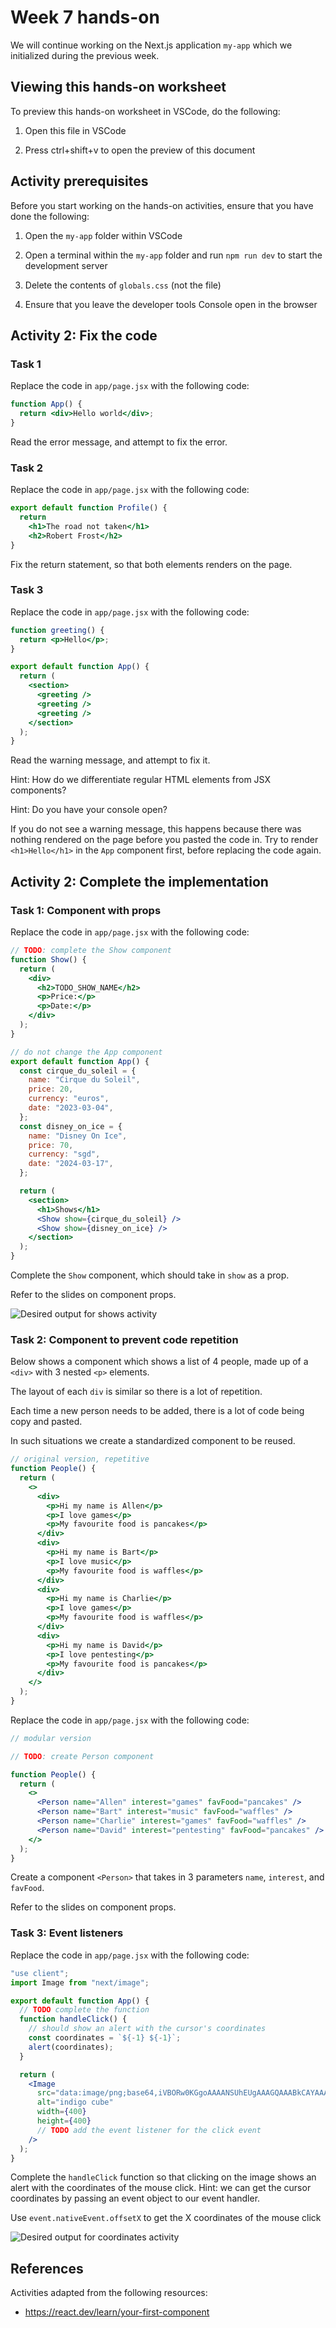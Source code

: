 # Week 7 hands-on

We will continue working on the Next.js application `my-app` which we initialized during the previous week.

## Viewing this hands-on worksheet

To preview this hands-on worksheet in VSCode, do the following:

1. Open this file in VSCode

2. Press ctrl+shift+v to open the preview of this document

## Activity prerequisites

Before you start working on the hands-on activities, ensure that you have done the following:

1. Open the `my-app` folder within VSCode

2. Open a terminal within the `my-app` folder and run `npm run dev` to start the development server

3. Delete the contents of `globals.css` (not the file)

4. Ensure that you leave the developer tools Console open in the browser

## Activity 2: Fix the code

### Task 1

Replace the code in `app/page.jsx` with the following code:

```jsx
function App() {
  return <div>Hello world</div>;
}
```

Read the error message, and attempt to fix the error.

### Task 2

Replace the code in `app/page.jsx` with the following code:

<!-- prettier-ignore -->
```jsx
export default function Profile() {
  return
    <h1>The road not taken</h1>
    <h2>Robert Frost</h2>
}
```

Fix the return statement, so that both elements renders on the page.

### Task 3

Replace the code in `app/page.jsx` with the following code:

```jsx
function greeting() {
  return <p>Hello</p>;
}

export default function App() {
  return (
    <section>
      <greeting />
      <greeting />
      <greeting />
    </section>
  );
}
```

Read the warning message, and attempt to fix it.

Hint: How do we differentiate regular HTML elements from JSX components?

Hint: Do you have your console open?

If you do not see a warning message, this happens because there was nothing rendered on the page before you pasted the code in. Try to render `<h1>Hello</h1>` in the `App` component first, before replacing the code again.

## Activity 2: Complete the implementation

### Task 1: Component with props

Replace the code in `app/page.jsx` with the following code:

```jsx
// TODO: complete the Show component
function Show() {
  return (
    <div>
      <h2>TODO_SHOW_NAME</h2>
      <p>Price:</p>
      <p>Date:</p>
    </div>
  );
}

// do not change the App component
export default function App() {
  const cirque_du_soleil = {
    name: "Cirque du Soleil",
    price: 20,
    currency: "euros",
    date: "2023-03-04",
  };
  const disney_on_ice = {
    name: "Disney On Ice",
    price: 70,
    currency: "sgd",
    date: "2024-03-17",
  };

  return (
    <section>
      <h1>Shows</h1>
      <Show show={cirque_du_soleil} />
      <Show show={disney_on_ice} />
    </section>
  );
}
```

Complete the `Show` component, which should take in `show` as a prop.

Refer to the slides on component props.

![Desired output for shows activity](./hands_on_ss/shows.png)

### Task 2: Component to prevent code repetition

Below shows a component which shows a list of 4 people, made up of a `<div>` with 3 nested `<p>` elements.

The layout of each `div` is similar so there is a lot of repetition.

Each time a new person needs to be added, there is a lot of code being copy and pasted.

In such situations we create a standardized component to be reused.

```jsx
// original version, repetitive
function People() {
  return (
    <>
      <div>
        <p>Hi my name is Allen</p>
        <p>I love games</p>
        <p>My favourite food is pancakes</p>
      </div>
      <div>
        <p>Hi my name is Bart</p>
        <p>I love music</p>
        <p>My favourite food is waffles</p>
      </div>
      <div>
        <p>Hi my name is Charlie</p>
        <p>I love games</p>
        <p>My favourite food is waffles</p>
      </div>
      <div>
        <p>Hi my name is David</p>
        <p>I love pentesting</p>
        <p>My favourite food is pancakes</p>
      </div>
    </>
  );
}
```

Replace the code in `app/page.jsx` with the following code:

```jsx
// modular version

// TODO: create Person component

function People() {
  return (
    <>
      <Person name="Allen" interest="games" favFood="pancakes" />
      <Person name="Bart" interest="music" favFood="waffles" />
      <Person name="Charlie" interest="games" favFood="waffles" />
      <Person name="David" interest="pentesting" favFood="pancakes" />
    </>
  );
}
```

Create a component `<Person>` that takes in 3 parameters `name`, `interest`, and `favFood`.

Refer to the slides on component props.

### Task 3: Event listeners

Replace the code in `app/page.jsx` with the following code:

```jsx
"use client";
import Image from "next/image";

export default function App() {
  // TODO complete the function
  function handleClick() {
    // should show an alert with the cursor's coordinates
    const coordinates = `${-1} ${-1}`;
    alert(coordinates);
  }

  return (
    <Image
      src="data:image/png;base64,iVBORw0KGgoAAAANSUhEUgAAAGQAAABkCAYAAABw4pVUAAAABGdBTUEAALGPC/xhBQAAAAlwSFlzAAAOxAAADsQBlSsOGwAAAQNJREFUeF7t0TEBwCAQwMAvxrpWfD3BgogMd0sE5Hm/fw8Z65YIQ2IMiTEkxpAYQ2IMiTEkxpAYQ2IMiTEkxpAYQ2IMiTEkxpAYQ2IMiTEkxpAYQ2IMiTEkxpAYQ2IMiTEkxpAYQ2IMiTEkxpAYQ2IMiTEkxpAYQ2IMiTEkxpAYQ2IMiTEkxpAYQ2IMiTEkxpAYQ2IMiTEkxpAYQ2IMiTEkxpAYQ2IMiTEkxpAYQ2IMiTEkxpAYQ2IMiTEkxpAYQ2IMiTEkxpAYQ2IMiTEkxpAYQ2IMiTEkxpAYQ2IMiTEkxpAYQ2IMiTEkxpAYQ2IMiTEkxpAYQ2IMiTEkxpAYQ2IMSZk5UvQDGoVPhfIAAAAASUVORK5CYII="
      alt="indigo cube"
      width={400}
      height={400}
      // TODO add the event listener for the click event
    />
  );
}
```

Complete the `handleClick` function so that clicking on the image shows an alert with the coordinates of the mouse click.
Hint: we can get the cursor coordinates by passing an event object to our event handler.

Use `event.nativeEvent.offsetX` to get the X coordinates of the mouse click

![Desired output for coordinates activity](./hands_on_ss/click_coordinates.png)

## References

Activities adapted from the following resources:

- https://react.dev/learn/your-first-component
